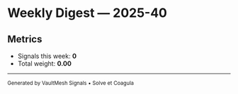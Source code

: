 # Weekly Digest — 2025-40

## Metrics

- Signals this week: **0**
- Total weight: **0.00**

---
<sub>Generated by VaultMesh Signals • Solve et Coagula</sub>
